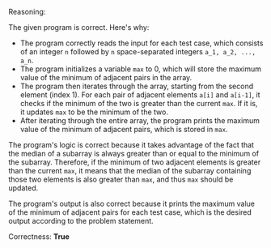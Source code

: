 Reasoning:

The given program is correct. Here's why:

* The program correctly reads the input for each test case, which consists of an integer `n` followed by `n` space-separated integers `a_1, a_2, ..., a_n`.
* The program initializes a variable `max` to 0, which will store the maximum value of the minimum of adjacent pairs in the array.
* The program then iterates through the array, starting from the second element (index 1). For each pair of adjacent elements `a[i]` and `a[i-1]`, it checks if the minimum of the two is greater than the current `max`. If it is, it updates `max` to be the minimum of the two.
* After iterating through the entire array, the program prints the maximum value of the minimum of adjacent pairs, which is stored in `max`.

The program's logic is correct because it takes advantage of the fact that the median of a subarray is always greater than or equal to the minimum of the subarray. Therefore, if the minimum of two adjacent elements is greater than the current `max`, it means that the median of the subarray containing those two elements is also greater than `max`, and thus `max` should be updated.

The program's output is also correct because it prints the maximum value of the minimum of adjacent pairs for each test case, which is the desired output according to the problem statement.

Correctness: **True**